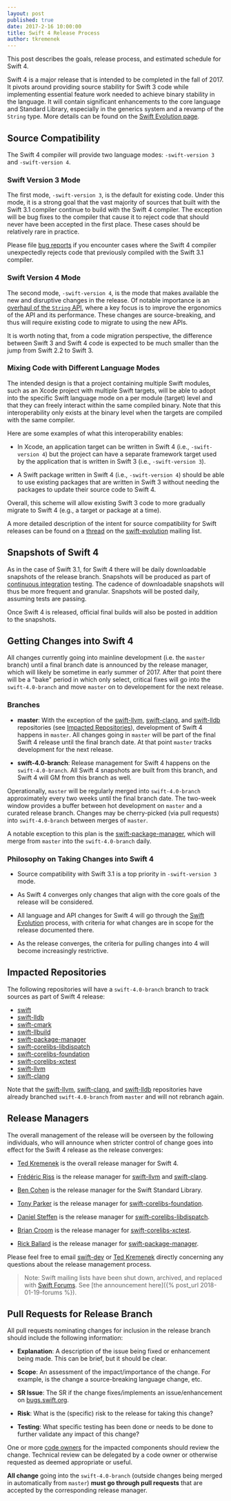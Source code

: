 ```yaml
---
layout: post
published: true
date: 2017-2-16 10:00:00
title: Swift 4 Release Process
author: tkremenek
---
```


This post describes the goals, release process, and estimated schedule for Swift 4.

Swift 4 is a major release that is intended to be completed in the fall of 2017. It pivots around providing source stability for Swift 3 code while implementing essential feature work needed to achieve binary stability in the language.
It will contain significant enhancements to the core language and Standard Library, especially in the generics system and a revamp of the `String` type.  More details can be found on the [Swift Evolution page](https://github.com/apple/swift-evolution#development-major-version--swift-40).

## Source Compatibility

The Swift 4 compiler will provide two language modes: `-swift-version 3` and `-swift-version 4`.

### Swift Version 3 Mode

The first mode, `-swift-version 3`, is the default for existing code.  Under this mode, it is a strong goal that the vast majority of sources that built with the Swift 3.1 compiler continue to build with the Swift 4 compiler.  The exception will be bug fixes to the compiler that cause it to reject code that should never have been accepted in the first place.  These cases should be relatively rare in practice.

Please file [bug reports](https://bugs.swift.org) if you encounter cases where the Swift 4 compiler unexpectedly rejects code that previously compiled with the Swift 3.1 compiler.

### Swift Version 4 Mode

The second mode, `-swift-version 4`, is the mode that makes available the new and disruptive changes in the release.  Of notable importance is an [overhaul of the `String` API](https://github.com/apple/swift/blob/master/docs/StringManifesto.md), where a key focus is to improve the ergonomics of the API and its performance.  These changes are source-breaking, and thus will require existing code to migrate to using the new APIs.

It is worth noting that, from a code migration perspective, the difference between Swift 3 and Swift 4 code is expected to be much smaller than the jump from Swift 2.2 to Swift 3.

### Mixing Code with Different Language Modes

The intended design is that a project containing multiple Swift modules, such as an Xcode project with multiple Swift targets, will be able to adopt into the specific Swift language mode on a per module (target) level and that they can freely interact within the same compiled binary.  Note that this interoperability only exists at the binary level when the targets are compiled with the same compiler.

Here are some examples of what this interoperability enables:

- In Xcode, an application target can be written in Swift 4 (i.e., `-swift-version 4`) but the project can have a separate framework target used by the application that is written in Swift 3 (i.e., `-swift-version 3`).

- A Swift package written in Swift 4 (i.e., `-swift-version 4`) should be able to use existing packages that are written in Swift 3 without needing the packages to update their source code to Swift 4.

Overall, this scheme will allow existing Swift 3 code to more gradually migrate to Swift 4 (e.g., a target or package at a time).

A more detailed description of the intent for source compatibility for Swift releases can be found on a [thread](https://lists.swift.org/pipermail/swift-evolution/Week-of-Mon-20161128/029099.html) on the [swift-evolution](https://lists.swift.org/pipermail/swift-evolution/) mailing list.

## Snapshots of Swift 4

As in the case of Swift 3.1, for Swift 4 there will be daily downloadable snapshots of the release branch.  Snapshots will be produced as part of [continuous integration](https://ci.swift.org) testing.  The cadence of downloadable snapshots will thus be more frequent and granular.  Snapshots will be posted daily, assuming tests are passing.

Once Swift 4 is released, official final builds will also be posted in addition to the snapshots.

## Getting Changes into Swift 4

All changes currently going into mainline development (i.e. the `master` branch) until a final branch date is announced by the release manager, which will likely be sometime in early summer of 2017.  After that point there will be a "bake" period in which only select, critical fixes will go into the `swift-4.0-branch` and move `master` on to developement for the next release.

### Branches

- **master**: With the exception of the [swift-llvm], [swift-clang], and [swift-lldb] repositories (see [Impacted Repositories](#impacted-repositories)), development of Swift 4 happens in `master`.  All changes going in `master` will be part of the final Swift 4 release until the final branch date.  At that point `master` tracks development for the next release.

- **swift-4.0-branch**: Release management for Swift 4 happens on the `swift-4.0-branch`.  All Swift 4 snapshots are built from this branch, and Swift 4 will GM from this branch as well.

Operationally, `master` will be regularly merged into `swift-4.0-branch` approximately every two weeks until the final branch date.  The two-week window provides a buffer between hot development on `master` and a curated release branch.  Changes may be cherry-picked (via pull requests) into `swift-4.0-branch` between merges of `master`.

A notable exception to this plan is the [swift-package-manager], which will merge from `master` into the `swift-4.0-branch` daily.

### Philosophy on Taking Changes into Swift 4

- Source compatibility with Swift 3.1 is a top priority in `-swift-version 3` mode.

- As Swift 4 converges only changes that align with the core goals of the release will be considered.

- All language and API changes for Swift 4 will go through the [Swift Evolution](https://github.com/apple/swift-evolution) process, with criteria for what changes are in scope for the release documented there.

- As the release converges, the criteria for pulling changes into 4 will become increasingly restrictive.

## Impacted Repositories

The following repositories will have a `swift-4.0-branch` branch to track sources as part of Swift 4 release:

* [swift]
* [swift-lldb]
* [swift-cmark]
* [swift-llbuild]
* [swift-package-manager]
* [swift-corelibs-libdispatch]
* [swift-corelibs-foundation]
* [swift-corelibs-xctest]
* [swift-llvm]
* [swift-clang]

Note that the [swift-llvm], [swift-clang], and [swift-lldb] repositories have already branched `swift-4.0-branch` from `master` and will not rebranch again.

## Release Managers

The overall management of the release will be overseen by the following individuals, who will announce when stricter control of change goes into effect for the Swift 4 release as the release converges:

- [Ted Kremenek] is the overall release manager for Swift 4.

- [Frédéric Riss](https://github.com/fredriss)
  is the release manager for [swift-llvm] and [swift-clang].

- [Ben Cohen](https://github.com/airspeedswift) is the release manager for the Swift Standard Library.

- [Tony Parker](https://github.com/parkera) is the release
  manager for [swift-corelibs-foundation].

- [Daniel Steffen](https://github.com/das) is the release
  manager for [swift-corelibs-libdispatch].

- [Brian Croom](https://github.com/briancroom) is the
  release manager for [swift-corelibs-xctest].

- [Rick Ballard](https://github.com/rballard) is the release
  manager for [swift-package-manager].

Please feel free to email [swift-dev] or [Ted Kremenek] directly concerning any
questions about the release management process.

> Note: Swift mailing lists have been shut down, archived, and replaced with
> [Swift Forums](https://forums.swift.org). See
> [the announcement here]({% post_url 2018-01-19-forums %}).

## Pull Requests for Release Branch

All pull requests nominating changes for inclusion in the release branch
should include the following information:

- **Explanation**: A description of the issue being fixed or
  enhancement being made.  This can be brief, but it should be
  clear.

- **Scope**: An assessment of the impact/importance of the change.
  For example, is the change a source-breaking language change, etc.

- **SR Issue**: The SR if the change fixes/implements an
  issue/enhancement on [bugs.swift.org](https://bugs.swift.org).

- **Risk**: What is the (specific) risk to the release for taking this
  change?

- **Testing**: What specific testing has been done or needs to be done
  to further validate any impact of this change?

One or more [code owners](/community/#code-owners) for the impacted
components should review the change. Technical review can be delegated
by a code owner or otherwise requested as deemed appropriate or
useful.

**All change** going into the `swift-4.0-branch` (outside changes being merged in automatically from `master`) **must go through pull requests** that are accepted by the corresponding release manager.

[Ted Kremenek]: https://github.com/tkremenek
[swift-dev]: https://lists.swift.org/pipermail/swift-dev/
[swift]: https://github.com/apple/swift
[swift-llvm]: https://github.com/apple/swift-llvm
[swift-clang]: https://github.com/apple/swift-clang
[swift-lldb]: https://github.com/apple/swift-lldb
[swift-cmark]: https://github.com/apple/swift-cmark
[swift-llbuild]: https://github.com/apple/swift-llbuild
[swift-package-manager]: https://github.com/apple/swift-package-manager
[swift-corelibs-foundation]: https://github.com/apple/swift-corelibs-foundation
[swift-corelibs-libdispatch]: https://github.com/apple/swift-corelibs-libdispatch
[swift-corelibs-xctest]: https://github.com/apple/swift-corelibs-xctest
